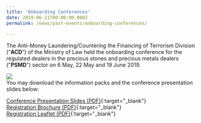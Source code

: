 ```yaml
---
title: 'Onboarding Conferences'
date: 2019-06-21T00:00:00.000Z
permalink: /news/past-events/onboarding-conferences/

---
```



The Anti-Money Laundering/Countering the Financing of Terrorism Division (“**ACD**”) of the Ministry of Law held the onboarding conference for the regulated dealers in the precious stones and precious metals dealers ("**PSMD**") sector on 6 May, 22 May and 19 June 2019.

<a href="/images/6MayOnboardingConferenceEDM_Finalv2.pdf"><img src="/images/6MayOnboardingConferenceEDM_Finalv2.png"></a>
<br>You may download the information packs and the conference presentation slides below:

[Conference Presentation Slides (PDF)](/images/OBC_Slides_20200219.pdf){:target="_blank"}<br>
[Registration Brochure (PDF)](/images/Registration%20brochure%20for%20Regulated%20Dealers.pdf){:target="_blank"}<br>
[Registration Leaflet (PDF)](/images/Registration%20Leaflet_20190701_V04Final.pdf){:target="_blank"}<br>
